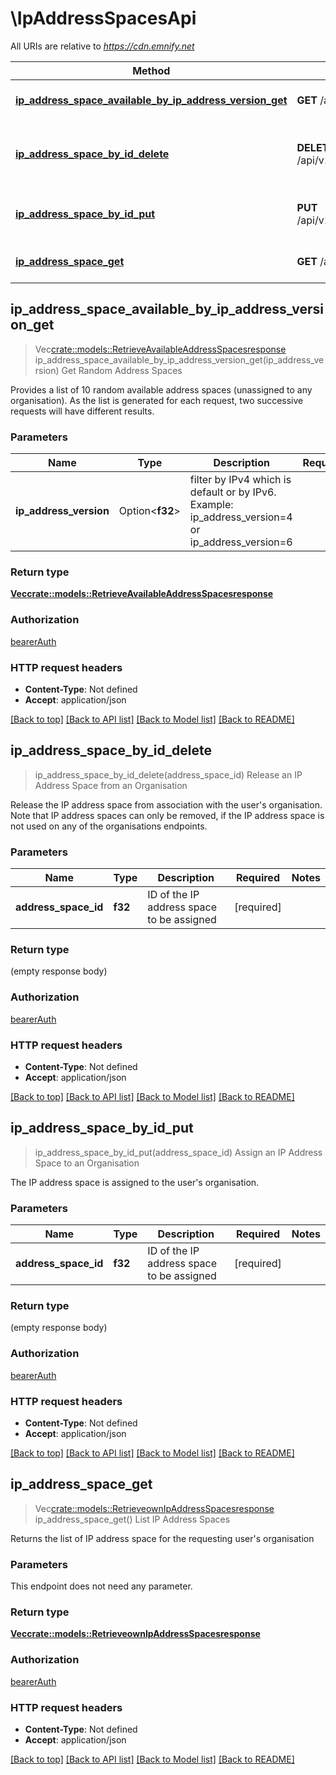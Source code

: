 # \IpAddressSpacesApi

All URIs are relative to *https://cdn.emnify.net*

Method | HTTP request | Description
------------- | ------------- | -------------
[**ip_address_space_available_by_ip_address_version_get**](IpAddressSpacesApi.md#ip_address_space_available_by_ip_address_version_get) | **GET** /api/v1/ip_address_space/available | Get Random Address Spaces
[**ip_address_space_by_id_delete**](IpAddressSpacesApi.md#ip_address_space_by_id_delete) | **DELETE** /api/v1/ip_address_space/{address_space_id} | Release an IP Address Space from an Organisation
[**ip_address_space_by_id_put**](IpAddressSpacesApi.md#ip_address_space_by_id_put) | **PUT** /api/v1/ip_address_space/{address_space_id} | Assign an IP Address Space to an Organisation
[**ip_address_space_get**](IpAddressSpacesApi.md#ip_address_space_get) | **GET** /api/v1/ip_address_space | List IP Address Spaces



## ip_address_space_available_by_ip_address_version_get

> Vec<crate::models::RetrieveAvailableAddressSpacesresponse> ip_address_space_available_by_ip_address_version_get(ip_address_version)
Get Random Address Spaces

Provides a list of 10 random available address spaces (unassigned to any organisation). As the list is generated for each request, two successive requests will have different results. 

### Parameters


Name | Type | Description  | Required | Notes
------------- | ------------- | ------------- | ------------- | -------------
**ip_address_version** | Option<**f32**> | filter by IPv4 which is default or by IPv6. Example: ip_address_version=4 or ip_address_version=6 |  |

### Return type

[**Vec<crate::models::RetrieveAvailableAddressSpacesresponse>**](RetrieveAvailableAddressSpacesresponse.md)

### Authorization

[bearerAuth](../README.md#bearerAuth)

### HTTP request headers

- **Content-Type**: Not defined
- **Accept**: application/json

[[Back to top]](#) [[Back to API list]](../README.md#documentation-for-api-endpoints) [[Back to Model list]](../README.md#documentation-for-models) [[Back to README]](../README.md)


## ip_address_space_by_id_delete

> ip_address_space_by_id_delete(address_space_id)
Release an IP Address Space from an Organisation

Release the IP address space from association with the user's organisation.  Note that IP address spaces can only be removed, if the IP address space is not used on any of the organisations endpoints. 

### Parameters


Name | Type | Description  | Required | Notes
------------- | ------------- | ------------- | ------------- | -------------
**address_space_id** | **f32** | ID of the IP address space to be assigned | [required] |

### Return type

 (empty response body)

### Authorization

[bearerAuth](../README.md#bearerAuth)

### HTTP request headers

- **Content-Type**: Not defined
- **Accept**: application/json

[[Back to top]](#) [[Back to API list]](../README.md#documentation-for-api-endpoints) [[Back to Model list]](../README.md#documentation-for-models) [[Back to README]](../README.md)


## ip_address_space_by_id_put

> ip_address_space_by_id_put(address_space_id)
Assign an IP Address Space to an Organisation

The IP address space is assigned to the user's organisation.

### Parameters


Name | Type | Description  | Required | Notes
------------- | ------------- | ------------- | ------------- | -------------
**address_space_id** | **f32** | ID of the IP address space to be assigned | [required] |

### Return type

 (empty response body)

### Authorization

[bearerAuth](../README.md#bearerAuth)

### HTTP request headers

- **Content-Type**: Not defined
- **Accept**: application/json

[[Back to top]](#) [[Back to API list]](../README.md#documentation-for-api-endpoints) [[Back to Model list]](../README.md#documentation-for-models) [[Back to README]](../README.md)


## ip_address_space_get

> Vec<crate::models::RetrieveownIpAddressSpacesresponse> ip_address_space_get()
List IP Address Spaces

Returns the list of IP address space for the requesting user's organisation

### Parameters

This endpoint does not need any parameter.

### Return type

[**Vec<crate::models::RetrieveownIpAddressSpacesresponse>**](RetrieveownIPAddressSpacesresponse.md)

### Authorization

[bearerAuth](../README.md#bearerAuth)

### HTTP request headers

- **Content-Type**: Not defined
- **Accept**: application/json

[[Back to top]](#) [[Back to API list]](../README.md#documentation-for-api-endpoints) [[Back to Model list]](../README.md#documentation-for-models) [[Back to README]](../README.md)

